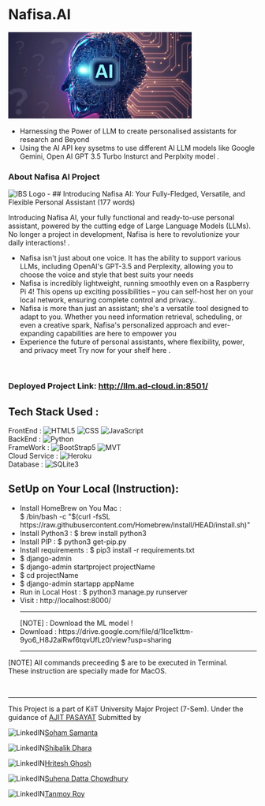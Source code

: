 # Nafisa.AI
<img src="Assets/pic.png" alt="Nafisa.AI Banner" height="175px">
<ul>
    <li> Harnessing the Power of LLM to create personalised assistants for research and Beyond </li>
    <li>Using the AI API key sysetms to use different AI LLM models like Google Gemini, Open AI GPT 3.5 Turbo Insturct and Perplxity model  .</li>
</ul>

### About Nafisa AI Project 


<img src="https://imgur.com/a/G2vBHMg" alt="IBS Logo" height="300px" width="300px">
- ##   
Introducing Nafisa AI: Your Fully-Fledged, Versatile, and Flexible Personal Assistant (177 words)

Introducing Nafisa AI, your fully functional and ready-to-use personal assistant, powered by the cutting edge of Large Language Models (LLMs). No longer a project in development, Nafisa is here to revolutionize your daily interactions! .<br>
- Nafisa isn't just about one voice. It has the ability to support various LLMs, including OpenAI's GPT-3.5 and Perplexity, allowing you to choose the voice and style that best suits your needs <br>
- Nafisa is incredibly lightweight, running smoothly even on a Raspberry Pi 4! This opens up exciting possibilities – you can self-host her on your local network, ensuring complete control and privacy.. <br>
- Nafisa is more than just an assistant; she's a versatile tool designed to adapt to you. Whether you need information retrieval, scheduling, or even a creative spark, Nafisa's personalized approach and ever-expanding capabilities are here to empower you <br>
- Experience the future of personal assistants, where flexibility, power, and privacy meet
Try now for your shelf here . 
<br>

### Deployed Project Link: http://llm.ad-cloud.in:8501/

## Tech Stack Used : <br>
FrontEnd : ![HTML5](https://img.shields.io/badge/-HTML5-000?&logo=html5&logoColor=E34F26)
           ![CSS](https://img.shields.io/badge/-CSS-000?&logo=css3&logoColor=1572B6)
           ![JavaScript](https://img.shields.io/badge/-JavaScript-000?&logo=JavaScript&logoColor=ddc508)
<br>
BackEnd : ![Python](https://img.shields.io/badge/-python-000?&logo=python&logoColor=B62829)
<br>
FrameWork : ![BootStrap5](https://img.shields.io/badge/-BootStrap5-000?&logo=bootstrap&logoColor=violet)
            ![MVT](https://img.shields.io/badge/-MVT-000?&logo=django&logoColor=green)
<br>
Cloud Service : ![Heroku](https://img.shields.io/badge/-Heroku-000?&logo=heroku&logoColor=violet)
<br>
Database : ![SQLite3](https://img.shields.io/badge/-SQLite3-000?&logo=sqlite&logoColor=lightblue)

## SetUp on Your Local (Instruction):
<ul>
    <li>Install HomeBrew on You Mac : <br>  $ /bin/bash -c "$(curl -fsSL https://raw.githubusercontent.com/Homebrew/install/HEAD/install.sh)" </li>
    <li>Install Python3 : $ brew install python3 </li>
    <li>Install PIP : $ python3 get-pip.py</li>
    <li>Install requirements : $ pip3 install -r requirements.txt</li>
    <li>$ django-admin</li>
    <li>$ django-admin startproject projectName</li>
    <li>$ cd projectName</li> 
    <li>$ django-admin startapp appName</li>
    <li>Run in Local Host : $ python3 manage.py runserver</li>
    <li>Visit : http://localhost:8000/ </li>
    <hr>
    [NOTE] : Download the ML model !
    <li>Download : https://drive.google.com/file/d/1Ice1kttm-9yo6_H8J2alRwf6tqvUfLz0/view?usp=sharing </li>
    <hr>
</ul>

[NOTE] All commands preceeding $ are to be executed in Terminal. <br> These instruction are specially made for MacOS. <br>

<br> 
<hr>

This Project is a part of KiiT University Major Project (7-Sem). Under the guidance of [AJIT PASAYAT](https://www.linkedin.com/in/ajit-pasayat-41034165/) Submitted by <br>  


![LinkedIN](https://img.shields.io/badge/-000?&logo=Linkedin&logoColor=blue)[Soham Samanta](https://www.linkedin.com/in/soham-samanta2000/) <br> 

![LinkedIN](https://img.shields.io/badge/-000?&logo=Linkedin&logoColor=blue)[Shibalik Dhara](https://www.linkedin.com/in/shibalik-dhara-b5873a212/) <br> 

![LinkedIN](https://img.shields.io/badge/-000?&logo=Linkedin&logoColor=blue)[Hritesh Ghosh](https://www.linkedin.com/in/hritesh-g-520aa6236/) <br> 

![LinkedIN](https://img.shields.io/badge/-000?&logo=Linkedin&logoColor=blue)[Suhena Datta Chowdhury](https://www.linkedin.com/in/suhena-datta-chowdhury-b50a69178/) <br> 

![LinkedIN](https://img.shields.io/badge/-000?&logo=Linkedin&logoColor=blue)[Tanmoy Roy](https://www.linkedin.com/in/tanmoy-roy-0579a5192/) <br> 
